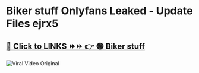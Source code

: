 
 # Biker stuff Onlyfans Leaked - Update Files ejrx5

## <h2><a href="https://clipsfans.com/Biker_stuff&ref=git">🔗 Click to LINKS ⏩⏩ 👉 🟢 Biker stuff </a></h2>

<a href="https://clipsfans.com/Biker_stuff&ref=git" rel="nofollow" data-target="animated-image.originalLink"><img src="https://i.ibb.co.com/xMMVF88/686577567.gif" alt="Viral Video Original" style="max-width: 100%; display: inline-block;" data-target="animated-image.originalImage"></a>

